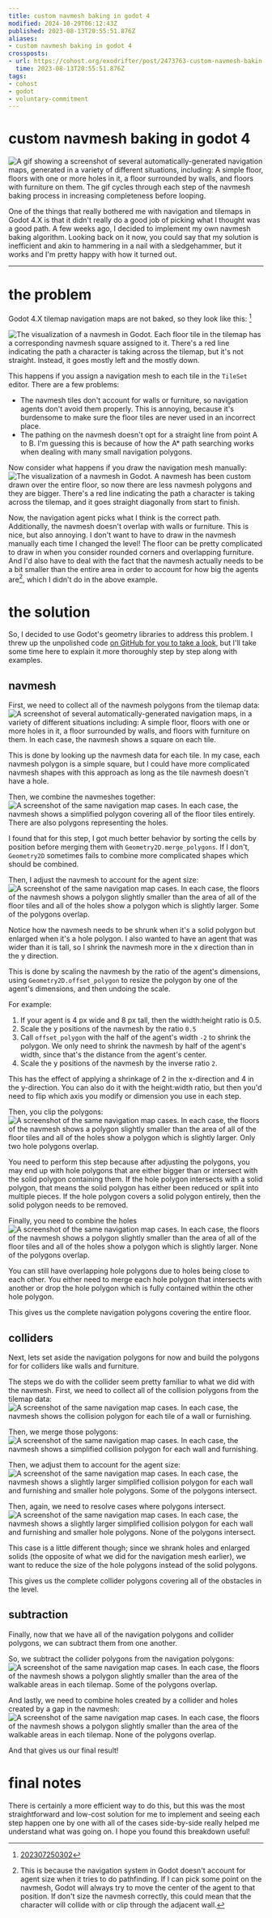```yaml
---
title: custom navmesh baking in godot 4
modified: 2024-10-29T06:12:43Z
published: 2023-08-13T20:55:51.876Z
aliases:
- custom navmesh baking in godot 4
crossposts:
- url: https://cohost.org/exodrifter/post/2473763-custom-navmesh-bakin
  time: 2023-08-13T20:55:51.876Z
tags:
- cohost
- godot
- voluntary-commitment
---
```


# custom navmesh baking in godot 4

![A gif showing a screenshot of several automatically-generated navigation maps, generated in a variety of different situations, including: A simple floor, floors with one or more holes in it, a floor surrounded by walls, and floors with furniture on them. The gif cycles through each step of the navmesh baking process in increasing completeness before looping.](20230813205551-navmesh-baking.gif)

One of the things that really bothered me with navigation and tilemaps in Godot 4.X is that it didn't really do a good job of picking what I thought was a good path. A few weeks ago, I decided to implement my own navmesh baking algorithm. Looking back on it now, you could say that my solution is inefficient and akin to hammering in a nail with a sledgehammer, but it works and I'm pretty happy with how it turned out.

---

# the problem

Godot 4.X tilemap navigation maps are not baked, so they look like this: [^2]

![The visualization of a navmesh in Godot. Each floor tile in the tilemap has a corresponding navmesh square assigned to it. There's a red line indicating the path a character is taking across the tilemap, but it's not straight. Instead, it goes mostly left and the mostly down.](20230813205551-automatic-navmesh.png)

This happens if you assign a navigation mesh to each tile in the `TileSet` editor. There are a few problems:
- The navmesh tiles don't account for walls or furniture, so navigation agents don't avoid them properly. This is annoying, because it's burdensome to make sure the floor tiles are never used in an incorrect place.
- The pathing on the navmesh doesn't opt for a straight line from point A to B. I'm guessing this is because of how the A* path searching works when dealing with many small navigation polygons.

Now consider what happens if you draw the navigation mesh manually:
![The visualization of a navmesh in Godot. A navmesh has been custom drawn over the entire floor, so now there are less navmesh polygons and they are bigger. There's a red line indicating the path a character is taking across the tilemap, and it goes straight diagonally from start to finish.](20230813205551-custom-navmesh.png)

Now, the navigation agent picks what I think is the correct path. Additionally, the navmesh doesn't overlap with walls or furniture. This is nice, but also annoying. I don't want to have to draw in the navmesh manually each time I changed the level! The floor can be pretty complicated to draw in when you consider rounded corners and overlapping furniture. And I'd also have to deal with the fact that the navmesh actually needs to be a bit smaller than the entire area in order to account for how big the agents are[^1], which I didn't do in the above example.

# the solution

So, I decided to use Godot's geometry libraries to address this problem. I threw up the unpolished code [on GitHub for you to take a look](https://gist.github.com/exodrifter/626d2c83bdac4a7dcb3d208727b40585), but I'll take some time here to explain it more thoroughly step by step along with examples.

## navmesh

First, we need to collect all of the navmesh polygons from the tilemap data:
![A screenshot of several automatically-generated navigation maps, in a variety of different situations including: A simple floor, floors with one or more holes in it, a floor surrounded by walls, and floors with furniture on them. In each case, the navmesh shows a square on each tile.](20230813205551-nav-collected.png)

This is done by looking up the navmesh data for each tile. In my case, each navmesh polygon is a simple square, but I could have more complicated navmesh shapes with this approach as long as the tile navmesh doesn't have a hole.

Then, we combine the navmeshes together:
![A screenshot of the same navigation map cases. In each case, the navmesh shows a simplified polygon covering all of the floor tiles entirely. There are also polygons representing the holes.](20230813205551-nav-merged.png)

I found that for this step, I got much better behavior by sorting the cells by position before merging them with `Geometry2D.merge_polygons`. If I don't, `Geometry2D` sometimes fails to combine more complicated shapes which should be combined.

Then, I adjust the navmesh to account for the agent size:
![A screenshot of the same navigation map cases. In each case, the floors of the navmesh shows a polygon slightly smaller than the area of all of the floor tiles and all of the holes show a polygon which is slightly larger. Some of the polygons overlap.](20230813205551-nav-adjusted.png)

Notice how the navmesh needs to be shrunk when it's a solid polygon but enlarged when it's a hole polygon. I also wanted to have an agent that was wider than it is tall, so I shrink the navmesh more in the x direction than in the y direction.

This is done by scaling the navmesh by the ratio of the agent's dimensions, using `Geometry2D.offset_polygon` to resize the polygon by one of the agent's dimensions, and then undoing the scale.

For example:
1. If your agent is 4 px wide and 8 px tall, then the width:height ratio is 0.5.
2. Scale the y positions of the navmesh by the ratio `0.5`
3. Call `offset_polygon` with the half of the agent's width `-2` to shrink the polygon. We only need to shrink the navmesh by half of the agent's width, since that's the distance from the agent's center.
4. Scale the y positions of the navmesh by the inverse ratio `2`.

This has the effect of applying a shrinkage of 2 in the x-direction and 4 in the y-direction. You can also do it with the height:width ratio, but then you'd need to flip which axis you modify or dimension you use in each step.

Then, you clip the polygons:
![A screenshot of the same navigation map cases. In each case, the floors of the navmesh shows a polygon slightly smaller than the area of all of the floor tiles and all of the holes show a polygon which is slightly larger. Only two hole polygons overlap.](20230813205551-nav-clipped.png)

You need to perform this step because after adjusting the polygons, you may end up with hole polygons that are either bigger than or intersect with the solid polygon containing them. If the hole polygon intersects with a solid polygon, that means the solid polygon has either been reduced or split into multiple pieces. If the hole polygon covers a solid polygon entirely, then the solid polygon needs to be removed.

Finally, you need to combine the holes
![A screenshot of the same navigation map cases. In each case, the floors of the navmesh shows a polygon slightly smaller than the area of all of the floor tiles and all of the holes show a polygon which is slightly larger. None of the polygons overlap.](20230813205551-nav-merged-holes.png)

You can still have overlapping hole polygons due to holes being close to each other. You either need to merge each hole polygon that intersects with another or drop the hole polygon which is fully contained within the other hole polygon.

This gives us the complete navigation polygons covering the entire floor.

## colliders

Next, lets set aside the navigation polygons for now and build the polygons for for colliders like walls and furniture.

The steps we do with the collider seem pretty familiar to what we did with the navmesh. First, we need to collect all of the collision polygons from the tilemap data:
![A screenshot of the same navigation map cases. In each case, the navmesh shows the collision polygon for each tile of a wall or furnishing.](20230813205551-colliders-collected.png)

Then, we merge those polygons:
![A screenshot of the same navigation map cases. In each case, the navmesh shows a simplified collision polygon for each wall and furnishing.](20230813205551-colliders-merged.png)

Then, we adjust them to account for the agent size:
![A screenshot of the same navigation map cases. In each case, the navmesh shows a slightly larger simplified collision polygon for each wall and furnishing and smaller hole polygons. Some of the polygons intersect.](20230813205551-colliders-adjusted.png)

Then, again, we need to resolve cases where polygons intersect.
![A screenshot of the same navigation map cases. In each case, the navmesh shows a slightly larger simplified collision polygon for each wall and furnishing and smaller hole polygons. None of the polygons intersect.](20230813205551-collider-holes-reduced.png)

This case is a little different though; since we shrank holes and enlarged solids (the opposite of what we did for the navigation mesh earlier), we want to reduce the size of the hole polygons instead of the solid polygons.

This gives us the complete collider polygons covering all of the obstacles in the level.

## subtraction

Finally, now that we have all of the navigation polygons and collider polygons, we can subtract them from one another.

So, we subtract the collider polygons from the navigation polygons:
![A screenshot of the same navigation map cases. In each case, the floors of the navmesh shows a polygon slightly smaller than the area of the walkable areas in each tilemap. Some of the polygons overlap.](20230813205551-collider-subtraction.png)

And lastly, we need to combine holes created by a collider and holes created by a gap in the navmesh:
![A screenshot of the same navigation map cases. In each case, the floors of the navmesh shows a polygon slightly smaller than the area of the walkable areas in each tilemap. None of the polygons overlap.](20230813205551-collider-holes-merged.png)

And that gives us our final result!

# final notes

There is certainly a more efficient way to do this, but this was the most straightforward and low-cost solution for me to implement and seeing each step happen one by one with all of the cases side-by-side really helped me understand what was going on. I hope you found this breakdown useful!

[^1]: This is because the navigation system in Godot doesn't account for agent size when it tries to do pathfinding. If I can pick some point on the navmesh, Godot will always try to move the center of the agent to that position. If don't size the navmesh correctly, this could mean that the character will collide with or clip through the adjacent wall.
[^2]: [202307250302](../entries/202307250302.md)
